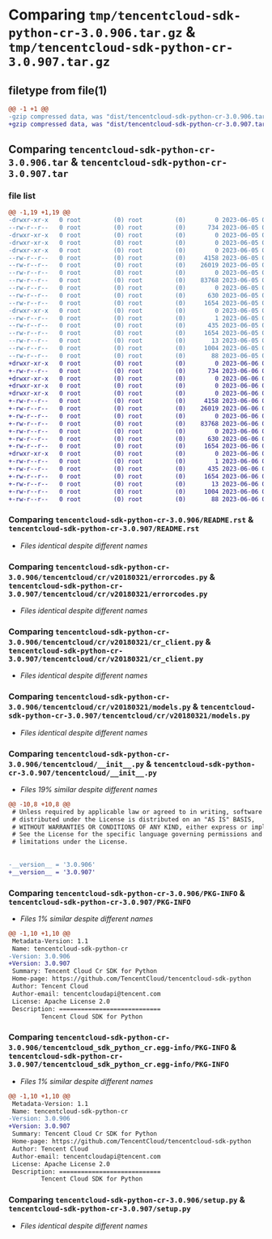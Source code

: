 # Comparing `tmp/tencentcloud-sdk-python-cr-3.0.906.tar.gz` & `tmp/tencentcloud-sdk-python-cr-3.0.907.tar.gz`

## filetype from file(1)

```diff
@@ -1 +1 @@
-gzip compressed data, was "dist/tencentcloud-sdk-python-cr-3.0.906.tar", last modified: Mon Jun  5 00:31:41 2023, max compression
+gzip compressed data, was "dist/tencentcloud-sdk-python-cr-3.0.907.tar", last modified: Tue Jun  6 02:23:32 2023, max compression
```

## Comparing `tencentcloud-sdk-python-cr-3.0.906.tar` & `tencentcloud-sdk-python-cr-3.0.907.tar`

### file list

```diff
@@ -1,19 +1,19 @@
-drwxr-xr-x   0 root         (0) root         (0)        0 2023-06-05 00:31:41.000000 tencentcloud-sdk-python-cr-3.0.906/
--rw-r--r--   0 root         (0) root         (0)      734 2023-06-05 00:31:41.000000 tencentcloud-sdk-python-cr-3.0.906/README.rst
-drwxr-xr-x   0 root         (0) root         (0)        0 2023-06-05 00:31:41.000000 tencentcloud-sdk-python-cr-3.0.906/tencentcloud/
-drwxr-xr-x   0 root         (0) root         (0)        0 2023-06-05 00:31:41.000000 tencentcloud-sdk-python-cr-3.0.906/tencentcloud/cr/
-drwxr-xr-x   0 root         (0) root         (0)        0 2023-06-05 00:31:41.000000 tencentcloud-sdk-python-cr-3.0.906/tencentcloud/cr/v20180321/
--rw-r--r--   0 root         (0) root         (0)     4158 2023-06-05 00:31:41.000000 tencentcloud-sdk-python-cr-3.0.906/tencentcloud/cr/v20180321/errorcodes.py
--rw-r--r--   0 root         (0) root         (0)    26019 2023-06-05 00:31:41.000000 tencentcloud-sdk-python-cr-3.0.906/tencentcloud/cr/v20180321/cr_client.py
--rw-r--r--   0 root         (0) root         (0)        0 2023-06-05 00:31:41.000000 tencentcloud-sdk-python-cr-3.0.906/tencentcloud/cr/v20180321/__init__.py
--rw-r--r--   0 root         (0) root         (0)    83768 2023-06-05 00:31:41.000000 tencentcloud-sdk-python-cr-3.0.906/tencentcloud/cr/v20180321/models.py
--rw-r--r--   0 root         (0) root         (0)        0 2023-06-05 00:31:41.000000 tencentcloud-sdk-python-cr-3.0.906/tencentcloud/cr/__init__.py
--rw-r--r--   0 root         (0) root         (0)      630 2023-06-05 00:31:41.000000 tencentcloud-sdk-python-cr-3.0.906/tencentcloud/__init__.py
--rw-r--r--   0 root         (0) root         (0)     1654 2023-06-05 00:31:41.000000 tencentcloud-sdk-python-cr-3.0.906/PKG-INFO
-drwxr-xr-x   0 root         (0) root         (0)        0 2023-06-05 00:31:41.000000 tencentcloud-sdk-python-cr-3.0.906/tencentcloud_sdk_python_cr.egg-info/
--rw-r--r--   0 root         (0) root         (0)        1 2023-06-05 00:31:41.000000 tencentcloud-sdk-python-cr-3.0.906/tencentcloud_sdk_python_cr.egg-info/dependency_links.txt
--rw-r--r--   0 root         (0) root         (0)      435 2023-06-05 00:31:41.000000 tencentcloud-sdk-python-cr-3.0.906/tencentcloud_sdk_python_cr.egg-info/SOURCES.txt
--rw-r--r--   0 root         (0) root         (0)     1654 2023-06-05 00:31:41.000000 tencentcloud-sdk-python-cr-3.0.906/tencentcloud_sdk_python_cr.egg-info/PKG-INFO
--rw-r--r--   0 root         (0) root         (0)       13 2023-06-05 00:31:41.000000 tencentcloud-sdk-python-cr-3.0.906/tencentcloud_sdk_python_cr.egg-info/top_level.txt
--rw-r--r--   0 root         (0) root         (0)     1004 2023-06-05 00:31:41.000000 tencentcloud-sdk-python-cr-3.0.906/setup.py
--rw-r--r--   0 root         (0) root         (0)       88 2023-06-05 00:31:41.000000 tencentcloud-sdk-python-cr-3.0.906/setup.cfg
+drwxr-xr-x   0 root         (0) root         (0)        0 2023-06-06 02:23:32.000000 tencentcloud-sdk-python-cr-3.0.907/
+-rw-r--r--   0 root         (0) root         (0)      734 2023-06-06 02:23:31.000000 tencentcloud-sdk-python-cr-3.0.907/README.rst
+drwxr-xr-x   0 root         (0) root         (0)        0 2023-06-06 02:23:32.000000 tencentcloud-sdk-python-cr-3.0.907/tencentcloud/
+drwxr-xr-x   0 root         (0) root         (0)        0 2023-06-06 02:23:32.000000 tencentcloud-sdk-python-cr-3.0.907/tencentcloud/cr/
+drwxr-xr-x   0 root         (0) root         (0)        0 2023-06-06 02:23:32.000000 tencentcloud-sdk-python-cr-3.0.907/tencentcloud/cr/v20180321/
+-rw-r--r--   0 root         (0) root         (0)     4158 2023-06-06 02:23:31.000000 tencentcloud-sdk-python-cr-3.0.907/tencentcloud/cr/v20180321/errorcodes.py
+-rw-r--r--   0 root         (0) root         (0)    26019 2023-06-06 02:23:31.000000 tencentcloud-sdk-python-cr-3.0.907/tencentcloud/cr/v20180321/cr_client.py
+-rw-r--r--   0 root         (0) root         (0)        0 2023-06-06 02:23:31.000000 tencentcloud-sdk-python-cr-3.0.907/tencentcloud/cr/v20180321/__init__.py
+-rw-r--r--   0 root         (0) root         (0)    83768 2023-06-06 02:23:31.000000 tencentcloud-sdk-python-cr-3.0.907/tencentcloud/cr/v20180321/models.py
+-rw-r--r--   0 root         (0) root         (0)        0 2023-06-06 02:23:31.000000 tencentcloud-sdk-python-cr-3.0.907/tencentcloud/cr/__init__.py
+-rw-r--r--   0 root         (0) root         (0)      630 2023-06-06 02:23:31.000000 tencentcloud-sdk-python-cr-3.0.907/tencentcloud/__init__.py
+-rw-r--r--   0 root         (0) root         (0)     1654 2023-06-06 02:23:32.000000 tencentcloud-sdk-python-cr-3.0.907/PKG-INFO
+drwxr-xr-x   0 root         (0) root         (0)        0 2023-06-06 02:23:32.000000 tencentcloud-sdk-python-cr-3.0.907/tencentcloud_sdk_python_cr.egg-info/
+-rw-r--r--   0 root         (0) root         (0)        1 2023-06-06 02:23:32.000000 tencentcloud-sdk-python-cr-3.0.907/tencentcloud_sdk_python_cr.egg-info/dependency_links.txt
+-rw-r--r--   0 root         (0) root         (0)      435 2023-06-06 02:23:32.000000 tencentcloud-sdk-python-cr-3.0.907/tencentcloud_sdk_python_cr.egg-info/SOURCES.txt
+-rw-r--r--   0 root         (0) root         (0)     1654 2023-06-06 02:23:32.000000 tencentcloud-sdk-python-cr-3.0.907/tencentcloud_sdk_python_cr.egg-info/PKG-INFO
+-rw-r--r--   0 root         (0) root         (0)       13 2023-06-06 02:23:32.000000 tencentcloud-sdk-python-cr-3.0.907/tencentcloud_sdk_python_cr.egg-info/top_level.txt
+-rw-r--r--   0 root         (0) root         (0)     1004 2023-06-06 02:23:31.000000 tencentcloud-sdk-python-cr-3.0.907/setup.py
+-rw-r--r--   0 root         (0) root         (0)       88 2023-06-06 02:23:32.000000 tencentcloud-sdk-python-cr-3.0.907/setup.cfg
```

### Comparing `tencentcloud-sdk-python-cr-3.0.906/README.rst` & `tencentcloud-sdk-python-cr-3.0.907/README.rst`

 * *Files identical despite different names*

### Comparing `tencentcloud-sdk-python-cr-3.0.906/tencentcloud/cr/v20180321/errorcodes.py` & `tencentcloud-sdk-python-cr-3.0.907/tencentcloud/cr/v20180321/errorcodes.py`

 * *Files identical despite different names*

### Comparing `tencentcloud-sdk-python-cr-3.0.906/tencentcloud/cr/v20180321/cr_client.py` & `tencentcloud-sdk-python-cr-3.0.907/tencentcloud/cr/v20180321/cr_client.py`

 * *Files identical despite different names*

### Comparing `tencentcloud-sdk-python-cr-3.0.906/tencentcloud/cr/v20180321/models.py` & `tencentcloud-sdk-python-cr-3.0.907/tencentcloud/cr/v20180321/models.py`

 * *Files identical despite different names*

### Comparing `tencentcloud-sdk-python-cr-3.0.906/tencentcloud/__init__.py` & `tencentcloud-sdk-python-cr-3.0.907/tencentcloud/__init__.py`

 * *Files 19% similar despite different names*

```diff
@@ -10,8 +10,8 @@
 # Unless required by applicable law or agreed to in writing, software
 # distributed under the License is distributed on an "AS IS" BASIS,
 # WITHOUT WARRANTIES OR CONDITIONS OF ANY KIND, either express or implied.
 # See the License for the specific language governing permissions and
 # limitations under the License.
 
 
-__version__ = '3.0.906'
+__version__ = '3.0.907'
```

### Comparing `tencentcloud-sdk-python-cr-3.0.906/PKG-INFO` & `tencentcloud-sdk-python-cr-3.0.907/PKG-INFO`

 * *Files 1% similar despite different names*

```diff
@@ -1,10 +1,10 @@
 Metadata-Version: 1.1
 Name: tencentcloud-sdk-python-cr
-Version: 3.0.906
+Version: 3.0.907
 Summary: Tencent Cloud Cr SDK for Python
 Home-page: https://github.com/TencentCloud/tencentcloud-sdk-python
 Author: Tencent Cloud
 Author-email: tencentcloudapi@tencent.com
 License: Apache License 2.0
 Description: ============================
         Tencent Cloud SDK for Python
```

### Comparing `tencentcloud-sdk-python-cr-3.0.906/tencentcloud_sdk_python_cr.egg-info/PKG-INFO` & `tencentcloud-sdk-python-cr-3.0.907/tencentcloud_sdk_python_cr.egg-info/PKG-INFO`

 * *Files 1% similar despite different names*

```diff
@@ -1,10 +1,10 @@
 Metadata-Version: 1.1
 Name: tencentcloud-sdk-python-cr
-Version: 3.0.906
+Version: 3.0.907
 Summary: Tencent Cloud Cr SDK for Python
 Home-page: https://github.com/TencentCloud/tencentcloud-sdk-python
 Author: Tencent Cloud
 Author-email: tencentcloudapi@tencent.com
 License: Apache License 2.0
 Description: ============================
         Tencent Cloud SDK for Python
```

### Comparing `tencentcloud-sdk-python-cr-3.0.906/setup.py` & `tencentcloud-sdk-python-cr-3.0.907/setup.py`

 * *Files identical despite different names*

